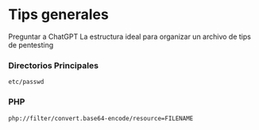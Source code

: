 # Tips generales

Preguntar a ChatGPT La estructura ideal para organizar un archivo de tips de pentesting

### Directorios Principales

`etc/passwd`

### PHP

`php://filter/convert.base64-encode/resource=FILENAME`